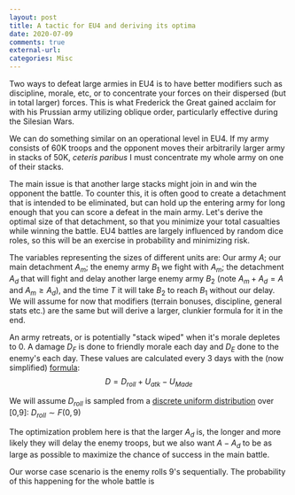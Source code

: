 ```yaml
---
layout: post
title: A tactic for EU4 and deriving its optima
date: 2020-07-09
comments: true
external-url:
categories: Misc
---
```


Two ways to defeat large armies in EU4 is to have better modifiers such as discipline, morale, etc, or to concentrate your forces on their dispersed (but in total larger) forces. This is what Frederick the Great gained acclaim for with his Prussian army utilizing oblique order, particularly effective during the Silesian Wars. 

We can do something similar on an operational level in EU4. If  my army consists of 60K troops and the opponent moves their arbitrarily larger army in stacks of 50K, *ceteris paribus* I must concentrate my whole army on one of their stacks. 

The main issue is that another large stacks might join in and win the opponent the battle. To counter this, it is often good to create a detachment that is intended to be eliminated, but can hold up the entering
army for long enough that you can score a defeat in the main army. Let's derive the optimal size of that detachment, so that you minimize your total casualties while winning the battle. EU4 battles are largely 
influenced by random dice roles, so this will be an exercise in probability and minimizing risk.

The variables representing the sizes of different units are: Our army $A$; our main detachment $A_m$; the enemy army $B_1$ we fight with $A_m$; the detachment $A_d$ that will fight and delay another large enemy army $B_2$
(note $A_m + A_d = A$ and $A_m \geq A_d$), and the time $T$ it will take $B_2$ to reach $B_1$ without our delay. We will assume for now that modifiers (terrain bonuses, discipline, general stats etc.)
are the same but will derive a larger, clunkier formula for it in the end. 

An army retreats, or is potentially "stack wiped" when it's morale depletes to 0. A damage $D_F$ is done to friendly morale each day and $D_E$ done to the enemy's each day. These values are calculated every
3 days with the (now simplified) [formula](https://eu4.paradoxwikis.com/Land_warfare#Combat_sequence): $$ D = D_{roll} + U_{atk} - U_{Made} $$

We will assume $D_{roll}$ is sampled from a [discrete uniform distribution](https://en.wikipedia.org/wiki/Discrete_uniform_distribution) over [0,9]: $D_{roll} \sim F(0, 9)$ 

The optimization problem here is that the larger $A_d$ is, the longer and more likely they will delay the enemy troops, but we also want $A - A_d$ to be as large as possible to maximize the chance of success in 
the main battle.

Our worse case scenario is the enemy rolls 9's sequentially. The probability of this happening for the whole battle is 
